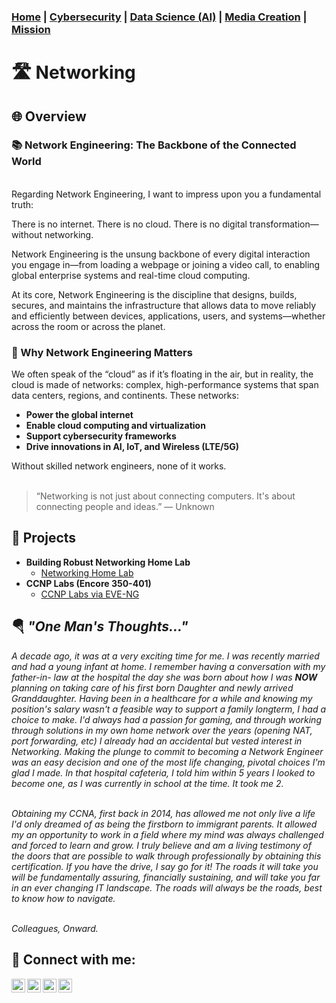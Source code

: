 ### [Home](https://github.com/Komonodrg-portfolio) | [Cybersecurity](https://github.com/Komonodrg-portfolio/Cybersecurity) | [Data Science (AI)](https://github.com/Komonodrg-portfolio/AI) | [Media Creation](https://github.com/Komonodrg-portfolio/MediaCreation) | [Mission](https://github.com/Komonodrg-portfolio/Mission/)

# 🛣️ Networking

<h2>🌐 Overview</h2>
<h3>📚 Network Engineering: The Backbone of the Connected World</h3><br>  
Regarding Network Engineering, I want to impress upon you a fundamental truth:

There is no internet. There is no cloud. There is no digital transformation—without networking.

Network Engineering is the unsung backbone of every digital interaction you engage in—from loading a webpage or joining a video call, to enabling global enterprise systems and real-time cloud computing.

At its core, Network Engineering is the discipline that designs, builds, secures, and maintains the infrastructure that allows data to move reliably and efficiently between devices, applications, users, and systems—whether across the room or across the planet.

<h3>🔧 Why Network Engineering Matters</h3>

We often speak of the “cloud” as if it’s floating in the air, but in reality, the cloud is made of networks: complex, high-performance systems that span data centers, regions, and continents. These networks:

- <b>Power the global internet</b>
- <b>Enable cloud computing and virtualization</b>
- <b>Support cybersecurity frameworks</b>
- <b>Drive innovations in AI, IoT, and Wireless (LTE/5G)</b>

Without skilled network engineers, none of it works.
<br> 
<br> 


>“Networking is not just about connecting computers. It's about connecting people and ideas.”
— Unknown <br>


<h2>📂 Projects</h2>

- <b>Building Robust Networking Home Lab</b>
  - [Networking Home Lab](https://github.com/Komonodrg-portfolio/---N---Home_Lab_Networking)
- <b>CCNP Labs (Encore 350-401)</b>
  - [CCNP Labs via EVE-NG](https://github.com/Komonodrg-portfolio/---N---CCNP_Labs/tree/main)
  
<h2>🪂 <em>"One Man's Thoughts..."</em></h2>
<em>A decade ago, it was at a very exciting time for me.  I was recently married and had a young infant at home.  I remember having a conversation with my father-in- law at the hospital the day she was born about how I was <b>NOW</b> planning on taking care of his first born Daughter and newly arrived Granddaughter.  Having been in a healthcare for a while and knowing my position's salary wasn't a feasible way to support a family longterm, I had a choice to make.  I'd always had a passion for gaming, and through working through solutions in my own home network over the years (opening NAT, port forwarding, etc) I already had an accidental but vested interest in Networking.  Making the plunge to commit to becoming a Network Engineer was an easy decision and one of the most life changing, pivotal choices I'm glad I made.  In that hospital cafeteria, I told him within 5 years I looked to become one, as I was currently in school at the time.  It took me 2.<br>

<br>

Obtaining my CCNA, first back in 2014, has allowed me not only live a life I'd only dreamed of as being the firstborn to immigrant parents.  It allowed my an opportunity to work in a field where my mind was always challenged and forced to learn and grow.  I truly believe and am a living testimony of the doors that are possible to walk through professionally by obtaining this certification.  If you have the drive, I say go for it!  The roads it will take you will be fundamentally assuring, financially sustaining, and will take you far in an ever changing IT landscape.  The roads will always be the roads, best to know how to navigate.  

<br>Colleagues, Onward.</em><br> 




<h2> 🤳 Connect with me:</h2>

[<img align="left" alt="JoshMadakor | YouTube" width="22px" src="https://cdn.jsdelivr.net/npm/simple-icons@v3/icons/youtube.svg" />][youtube]
[<img align="left" alt="JoshMadakor | Tik Tok" width="22px" src="https://cdn.jsdelivr.net/npm/simple-icons@v3/icons/tiktok.svg" />][tiktok]
[<img align="left" alt="JoshMadakor | LinkedIn" width="22px" src="https://cdn.jsdelivr.net/npm/simple-icons@v3/icons/linkedin.svg" />][linkedin]
[<img align="left" alt="JoshMadakor | Instagram" width="22px" src="https://cdn.jsdelivr.net/npm/simple-icons@v3/icons/instagram.svg" />][instagram]

[tiktok]: https://tiktok.com/upcoming...
[youtube]: https://www.youtube.com/@EvenSteveTech
[instagram]: https://www.instagram.com/upcoming...
[linkedin]: https://www.linkedin.com/in/steven-komono-71790197/
